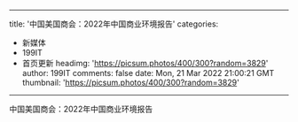 
---
title: '中国美国商会：2022年中国商业环境报告'
categories: 
 - 新媒体
 - 199IT
 - 首页更新
headimg: 'https://picsum.photos/400/300?random=3829'
author: 199IT
comments: false
date: Mon, 21 Mar 2022 21:00:21 GMT
thumbnail: 'https://picsum.photos/400/300?random=3829'
---

<div>   
中国美国商会：2022年中国商业环境报告  
</div>
            